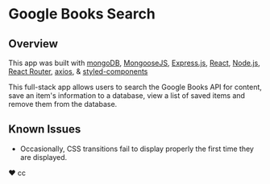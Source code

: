 # Google Books Search

## Overview

This app was built with [mongoDB](https://www.mongodb.com/), [MongooseJS](https://mongoosejs.com/), [Express.js](https://expressjs.com/), [React](https://reactjs.org/), [Node.js](https://nodejs.org/en/), [React Router](https://reacttraining.com/react-router/), [axios](https://www.npmjs.com/package/axios), & [styled-components](https://www.styled-components.com/)

This full-stack app allows users to search the Google Books API for content, save an item's information to a database, view a list of saved items and remove them from the database.

## Known Issues

- Occasionally, CSS transitions fail to display properly the first time they are displayed.

♥︎ cc
